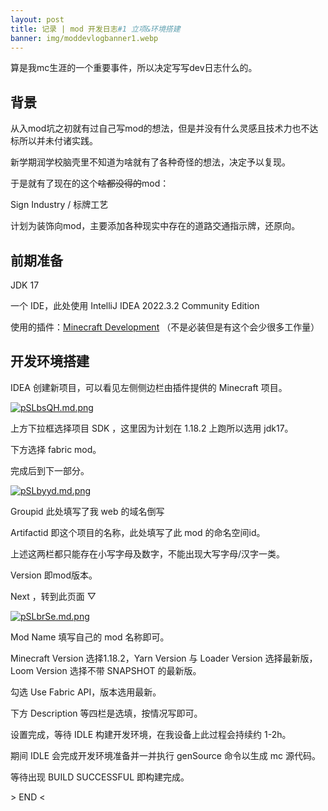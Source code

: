 ```yaml
---
layout: post
title: 记录 | mod 开发日志#1 立项&环境搭建
banner: img/moddevlogbanner1.webp
---
```


算是我mc生涯的一个重要事件，所以决定写写dev日志什么的。

## 背景

从入mod坑之初就有过自己写mod的想法，但是并没有什么灵感且技术力也不达标所以并未付诸实践。

新学期润学校脑壳里不知道为啥就有了各种奇怪的想法，决定予以复现。

于是就有了现在的这个~~啥都没得的~~mod：

Sign Industry / 标牌工艺

计划为装饰向mod，主要添加各种现实中存在的道路交通指示牌，还原向。

## 前期准备

JDK 17

一个 IDE，此处使用 IntelliJ IDEA 2022.3.2 Community Edition

使用的插件：[Minecraft Development](https://plugins.jetbrains.com/plugin/8327-minecraft-development) （不是必装但是有这个会少很多工作量）

## 开发环境搭建

IDEA 创建新项目，可以看见左侧侧边栏由插件提供的 Minecraft 项目。

<a href="https://imgse.com/i/pSLbsQH"><img class="scalableimg" src="https://s1.ax1x.com/2023/02/19/pSLbsQH.md.png" alt="pSLbsQH.md.png" border="0"></a>

上方下拉框选择项目 SDK ，这里因为计划在 1.18.2 上跑所以选用 jdk17。

下方选择 fabric mod。

完成后到下一部分。

<a href="https://imgse.com/i/pSLbyyd"><img class="scalableimg" src="https://s1.ax1x.com/2023/02/19/pSLbyyd.md.png" alt="pSLbyyd.md.png" border="0"></a>

Groupid 此处填写了我 web 的域名倒写

Artifactid 即这个项目的名称，此处填写了此 mod 的命名空间id。

上述这两栏都只能存在小写字母及数字，不能出现大写字母/汉字一类。

Version 即mod版本。

Next ，转到此页面 ▽

<a href="https://imgse.com/i/pSLbrSe"><img class="scalableimg" src="https://s1.ax1x.com/2023/02/19/pSLbrSe.md.png" alt="pSLbrSe.md.png" border="0"></a>

Mod Name 填写自己的 mod 名称即可。

Minecraft Version 选择1.18.2，Yarn Version 与 Loader Version 选择最新版，Loom Version 选择不带 SNAPSHOT 的最新版。

勾选 Use Fabric API，版本选用最新。

下方 Description 等四栏是选填，按情况写即可。

设置完成，等待 IDLE 构建开发环境，在我设备上此过程会持续约 1-2h。

期间 IDLE 会完成开发环境准备并一并执行 genSource 命令以生成 mc 源代码。

等待出现 BUILD SUCCESSFUL 即构建完成。

&gt; END &lt;